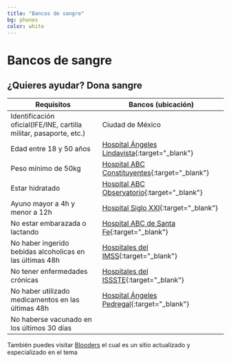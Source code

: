 ```yaml
---
title: "Bancos de sangre"
bg: phones
color: white
---
```


# Bancos de sangre

## ¿Quieres ayudar? Dona sangre

| Requisitos | Bancos (ubicación) |
|---|---|
|Identificación oficial(IFE/INE, cartilla militar, pasaporte, etc.) | Ciudad de México|
|Edad entre 18 y 50 años | [Hospital Ángeles Lindavista](https://www.google.com.mx/maps/place/Hospital+Angeles+Lindavista/@19.486621,-99.1323367,17z/data=!3m1!4b1!4m5!3m4!1s0x85cdff8c00000000:0x1b5b45a44293f318!8m2!3d19.486621!4d-99.130148){:target="_blank"}
|Peso mínimo de 50kg | [Hospital ABC Constituyentes](https://www.google.com.mx/maps/place/Centro+Medico+ABC+-+Campus+Observatorio/@19.3973859,-99.2130121,14z/data=!4m8!1m2!2m1!1sCentro+Medico+ABC+-+Campus+Observatorio!3m4!1s0x85d201c481cfa5b7:0xcc2f04a533f18aa9!8m2!3d19.4000673!4d-99.2034149){:target="_blank"}
|Estar hidratado | [Hospital ABC Observatorio](https://www.google.com.mx/maps/place/Centro+Medico+ABC+-+Campus+Observatorio/@19.3973859,-99.2130121,14z/data=!4m8!1m2!2m1!1sCentro+Medico+ABC+-+Campus+Observatorio!3m4!1s0x85d201c481cfa5b7:0xcc2f04a533f18aa9!8m2!3d19.4000673!4d-99.2034149){:target="_blank"}
|Ayuno mayor a 4h y menor a 12h | [Hospital Siglo XXI](https://www.google.com.mx/maps/place/Centro+M%C3%A9dico+Nacional+Siglo+XXI/@19.4099388,-99.1527171,15z/data=!4m2!3m1!1s0x0:0xb3f49e0900720c7e?sa=X&ved=0ahUKEwiIpOmIsrXWAhVqy1QKHUoEBhsQ_BIIiQEwCg){:target="_blank"}
|No estar embarazada o lactando | [Hospital ABC de Santa Fe](https://www.google.com.mx/maps/place/Centro+M%C3%A9dico+ABC/@19.3781755,-99.2605491,14z/data=!4m8!1m2!2m1!1scentro+medico+abc+santa+fe!3m4!1s0x85d20735ee6910b5:0xf86253a248f5bed2!8m2!3d19.3562854!4d-99.282664){:target="_blank"}
|No haber ingerido bebidas alcoholicas en las últimas 48h | [Hospitales del IMSS](https://www.google.com.mx/maps/search/imss+ciudad+de+mexico/@19.4189499,-99.2294785,12z/data=!3m1!4b1){:target="_blank"}
|No tener enfermedades crónicas | [Hospitales del ISSSTE](https://www.google.com.mx/maps/search/issste+ciudad+de+mexico/@19.4189231,-99.2294786,12z/data=!3m1!4b1){:target="_blank"}
|No haber utilizado medicamentos en las últimas 48h | [Hospital Ángeles Pedregal](https://www.google.com.mx/maps/place/Hospital+Angeles+del+Pedregal/@19.3119327,-99.2205768,15z/data=!4m5!3m4!1s0x0:0x68a20f8cccd3943!8m2!3d19.3119327!4d-99.2205768){:target="_blank"}
|No haberse vacunado en los últimos 30 días |

También puedes visitar [Blooders](www.blooders.org) el cual es un sitio actualizado y especializado en el tema
